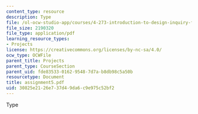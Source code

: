 ```yaml
---
content_type: resource
description: Type
file: /ol-ocw-studio-app/courses/4-273-introduction-to-design-inquiry-fall-2001/30825e2126e737d49da6c9e975c52bf2_assignment5.pdf
file_size: 2190320
file_type: application/pdf
learning_resource_types:
- Projects
license: https://creativecommons.org/licenses/by-nc-sa/4.0/
ocw_type: OCWFile
parent_title: Projects
parent_type: CourseSection
parent_uid: fde83533-0162-9548-7d7a-b8db98c5a50b
resourcetype: Document
title: assignment5.pdf
uid: 30825e21-26e7-37d4-9da6-c9e975c52bf2
---
```

Type
